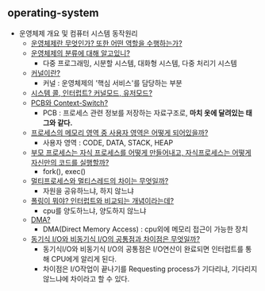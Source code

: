 ## operating-system
- 운영체제 개요 및 컴퓨터 시스템 동작원리
    - [운영체제란 무엇인가? 또한 어떤 역할을 수행하는가?](https://github.com/Suxxxxhyun/computer-science-archive/blob/main/os/part1/os-learning(1).md)
    - [운영체제의 분류에 대해 알고있니?](https://github.com/Suxxxxhyun/computer-science-archive/blob/main/os/part1/os-learning(7).md)
        - 다중 프로그래밍, 시분할 시스템, 대화형 시스템, 다중 처리기 시스템
    - [커널이란?](https://github.com/Suxxxxhyun/computer-science-archive/blob/main/os/part1/os-learning(2).md)
        - 커널 : 운영체제의 '핵심 서비스'를 담당하는 부분
    - [시스템 콜, 인터럽트? 커널모드, 유저모드?](https://github.com/Suxxxxhyun/computer-science-archive/blob/main/os/part1/os-learning(8).md)
    - [PCB와 Context-Switch?](https://github.com/Suxxxxhyun/computer-science-archive/blob/main/os/part1/os-learning(3).md)
        - PCB : 프로세스 관련 정보를 저장하는 자료구조로, **마치 옷에 달려있는 태그와 같다.**
    - [프로세스의 메모리 영역 중 사용자 영역은 어떻게 되어있을까?](https://github.com/Suxxxxhyun/computer-science-archive/blob/main/os/part1/os-learning(4).md)
        - 사용자 영역 : CODE, DATA, STACK, HEAP
    - [부모 프로세스는 자식 프로세스를 어떻게 만들어내고, 자식프로세스는 어떻게 자신만의 코드를 실행할까?](https://github.com/Suxxxxhyun/computer-science-archive/blob/main/os/part1/os-learning(5).md)
        - fork(), exec()
    - [멀티프로세스와 멀티스레드의 차이는 무엇일까?](https://github.com/Suxxxxhyun/computer-science-archive/blob/main/os/part1/os-learning(6).md)
        - 자원을 공유하느냐, 하지 않느냐
    - [폴링이 뭐야? 인터럽트와 비교되는 개념이라는데?](https://github.com/Suxxxxhyun/computer-science-archive/blob/main/os/part1/os-learning(9).md)
        - cpu를 양도하느냐, 양도하지 않느냐
    - [DMA?](https://github.com/Suxxxxhyun/computer-science-archive/blob/main/os/part1/os-learning(10).md)
        - DMA(Direct Memory Access) : cpu외에 메모리 접근이 가능한 장치
    - [동기식 I/O와 비동기식 I/O의 공통점과 차이점은 무엇일까?](https://github.com/Suxxxxhyun/computer-science-archive/blob/main/os/part1/os-learning(11).md)
        - 동기식I/O와 비동기식 I/O의 공통점은 I/O연산이 완료되면 인터럽트를 통해 CPU에게 알리게 된다.
        - 차이점은 I/O작업이 끝나기를 Requesting process가 기다리냐, 기다리지 않느냐에 차이라고 할 수 있다.
